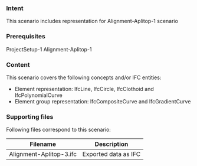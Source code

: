 
### Intent

This scenario includes representation for Alignment-Aplitop-1 scenario


### Prerequisites

ProjectSetup-1 
Alignment-Aplitop-1

### Content

This scenario covers the following concepts and/or IFC entities:

- Element representation: IfcLine, IfcCircle, IfcClothoid and IfcPolynomialCurve
- Element group representation: IfcCompositeCurve and IfcGradientCurve

### Supporting files

Following files correspond to this scenario:

| Filename                              | Description                               |
|---------------------------------------|-------------------------------------------|
| Alignment-Aplitop-3.ifc            | Exported data as IFC             |
  
